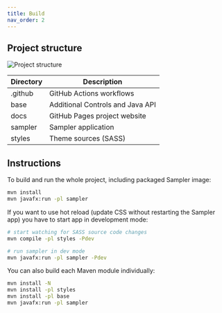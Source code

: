 ```yaml
---
title: Build
nav_order: 2
---
```


## Project structure

![Project structure](/assets/images/project-structure.png)

| Directory    | Description                             |
|--------------|-----------------------------------------|
| .github      | GitHub Actions workflows                |
| base         | Additional Controls and Java API        |
| docs         | GitHub Pages project website            |
| sampler      | Sampler application                     |
| styles       | Theme sources (SASS)                    |

## Instructions

To build and run the whole project, including packaged Sampler image:

```sh
mvn install
mvn javafx:run -pl sampler
```

If you want to use hot reload (update CSS without restarting the Sampler app) you have to start app in development mode:

```sh
# start watching for SASS source code changes
mvn compile -pl styles -Pdev

# run sampler in dev mode
mvn javafx:run -pl sampler -Pdev
```

You can also build each Maven module individually:

```sh
mvn install -N
mvn install -pl styles
mvn install -pl base
mvn javafx:run -pl sampler
```
